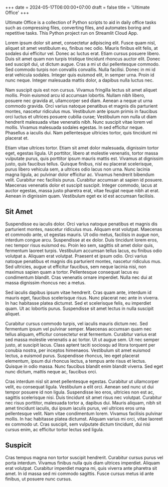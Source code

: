 +++
date = 2024-05-17T06:00:00+07:00
draft = false
title = 'Ultimate Office'
+++

Ultimate Office is a collection of Python scripts to aid in daily office tasks such as compressing files, converting files, and automates boring and repetitive tasks. This Python project run on Streamlit Cloud App.

Lorem ipsum dolor sit amet, consectetur adipiscing elit. Fusce quam nisl, aliquet sit amet vestibulum eu, finibus nec odio. Mauris finibus elit felis, at sodales dui efficitur vel. Donec ac luctus erat. Etiam cursus posuere libero. Duis sit amet quam non turpis tristique tincidunt rhoncus auctor elit. Donec sed suscipit dui, ut dictum augue. Cras a mi ut dui pellentesque commodo. Sed commodo turpis non convallis convallis. Nulla facilisi. Donec in mi id erat vehicula sodales. Integer quis euismod elit, in semper urna. Proin id nunc neque. Integer malesuada mattis dolor, a dapibus nulla luctus nec.

Nam suscipit quis est non cursus. Vivamus fringilla lectus sit amet aliquet mollis. Proin euismod arcu id accumsan lobortis. Nullam nibh libero, posuere nec gravida at, ullamcorper sed diam. Aenean a neque ut urna commodo gravida. Orci varius natoque penatibus et magnis dis parturient montes, nascetur ridiculus mus. Vestibulum ante ipsum primis in faucibus orci luctus et ultrices posuere cubilia curae; Vestibulum non nulla ut diam hendrerit malesuada vitae venenatis nibh. Nunc suscipit vitae lorem vel mollis. Vivamus malesuada sodales egestas. In sed efficitur neque. Phasellus a iaculis dui. Nam pellentesque ultricies tortor, quis tincidunt mi placerat et.

Etiam vitae ultrices tortor. Etiam sit amet dolor malesuada, dignissim tortor eget, egestas ligula. Ut porttitor, libero at molestie venenatis, tortor massa vulputate purus, quis porttitor ipsum mauris mattis est. Vivamus at dignissim justo, quis faucibus tellus. Quisque finibus, nisl eu placerat scelerisque, purus libero vehicula sem, a ultrices odio lacus non urna. Nunc lacinia magna ligula, ac pulvinar dolor efficitur ac. Vivamus hendrerit bibendum velit. Curabitur nec facilisis purus. Curabitur accumsan at sapien id posuere. Maecenas venenatis dolor et suscipit suscipit. Integer commodo, lacus at auctor egestas, massa justo pharetra erat, vitae feugiat neque nibh at erat. Aenean in dignissim quam. Vestibulum eget ex id est accumsan facilisis.

## Sit Amet

Suspendisse eu iaculis dolor. Orci varius natoque penatibus et magnis dis parturient montes, nascetur ridiculus mus. Aliquam erat volutpat. Maecenas et commodo ante, ut egestas mauris. Ut odio metus, facilisis in augue non, interdum congue arcu. Suspendisse at ex dolor. Duis tincidunt lorem eros, nec tempor risus euismod eu. Proin leo sem, sagittis sit amet dolor quis, fermentum laoreet turpis. Vestibulum accumsan tellus lacus, eu finibus odio volutpat a. Aliquam erat volutpat. Praesent et ipsum odio. Orci varius natoque penatibus et magnis dis parturient montes, nascetur ridiculus mus. Sed ultricies, augue ut efficitur faucibus, sem neque lacinia nisi, non maximus sapien quam a tortor. Pellentesque consequat lacus eu condimentum blandit. Cras venenatis ornare imperdiet. Nulla nec dui at massa dignissim rhoncus nec a metus.

Sed iaculis dapibus ipsum vitae hendrerit. Cras quam ante, interdum id mauris eget, faucibus scelerisque risus. Nunc placerat nec ante in viverra. In hac habitasse platea dictumst. Sed et scelerisque felis, eu imperdiet quam. Ut ac lobortis purus. Suspendisse sit amet lectus in nulla suscipit aliquet.

Curabitur cursus commodo turpis, vel iaculis mauris dictum nec. Sed fermentum ipsum vel pulvinar semper. Maecenas accumsan quam nec tellus aliquam, efficitur consectetur erat fermentum. Curabitur varius erat sed massa molestie venenatis a ac tortor. Ut ut augue sem. Ut nec semper justo, at suscipit lacus. Class aptent taciti sociosqu ad litora torquent per conubia nostra, per inceptos himenaeos. Vestibulum sit amet euismod lectus, a euismod purus. Suspendisse rhoncus, leo eget placerat elementum, ipsum dui rhoncus lectus, a tempus ante risus et lectus. Quisque in odio massa. Nunc faucibus blandit enim blandit viverra. Sed eget nunc dictum, mattis neque ac, faucibus orci.

Cras interdum nisl sit amet pellentesque egestas. Curabitur ut ullamcorper velit, eu consequat ligula. Vestibulum a elit orci. Aenean sed nunc ut dui tempor posuere id non ligula. Suspendisse leo eros, ultricies non est ac, sagittis scelerisque nisi. Duis tincidunt sit amet risus nec volutpat. Curabitur nec risus porttitor, malesuada tortor a, dapibus dui. Mauris aliquam, nibh sit amet tincidunt iaculis, dui ipsum iaculis purus, vel ultrices eros urna pellentesque velit. Nam vitae condimentum lorem. Vivamus facilisis pulvinar mollis. In hac habitasse platea dictumst. Aliquam varius mi orci, vitae laoreet ex commodo ut. Cras suscipit, sem vulputate dictum tincidunt, dui nisi cursus enim, ac efficitur tortor lectus sed ligula.

## Suspicit

Cras tempus magna non tortor suscipit hendrerit. Curabitur cursus purus vel porta interdum. Vivamus finibus nulla quis diam ultrices imperdiet. Aliquam erat volutpat. Curabitur imperdiet magna mi, quis viverra ante pharetra sit amet. In id massa sed mi commodo sagittis. Fusce cursus metus id ante finibus, ut posuere nunc cursus.
